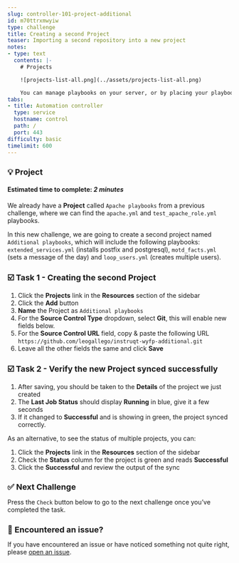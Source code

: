 ```yaml
---
slug: controller-101-project-additional
id: m70ttrxmwyiw
type: challenge
title: Creating a second Project
teaser: Importing a second repository into a new project
notes:
- type: text
  contents: |-
    # Projects

    ![projects-list-all.png](../assets/projects-list-all.png)

    You can manage playbooks on your server, or by placing your playbooks into a source code management (SCM) system supported by automation controller, including Git, Subversion, and Red Hat Insights.
tabs:
- title: Automation controller
  type: service
  hostname: control
  path: /
  port: 443
difficulty: basic
timelimit: 600
---
```

💡 Project
===
#### Estimated time to complete: *2 minutes*<p>

We already have a **Project** called `Apache playbooks` from a previous challenge, where we can find the `apache.yml` and `test_apache_role.yml`  playbooks.

In this new challenge, we are going to create a second project named `Additional playbooks`, which will include the following playbooks: `extended_services.yml` (installs postfix and postgresql), `motd_facts.yml` (sets a message of the day) and `loop_users.yml` (creates multiple users).



☑️ Task 1 - Creating the second Project
===

1. Click the **Projects** link in the **Resources** section of the sidebar
2. Click the **Add** button
3. **Name** the Project as `Additional playbooks`
4. For the **Source Control Type** dropdown, select **Git**, this will enable new fields below.
5. For the **Source Control URL** field, copy & paste the following URL `https://github.com/leogallego/instruqt-wyfp-additional.git`
6. Leave all the other fields the same and click **Save**

☑️ Task 2 - Verify the new Project synced successfully
===

1. After saving, you should be taken to the **Details** of the project we just created
2. The **Last Job Status** should display **Running** in blue, give it a few seconds
3. If it changed to **Successful** and is showing in green, the project synced correctly.

As an alternative, to see the status of multiple projects, you can:
1. Click the **Projects** link in the **Resources** section of the sidebar
2. Check the **Status** column for the project is green and reads **Successful**
3. Click the **Successful** and review the output of the sync

✅ Next Challenge
===
Press the `Check` button below to go to the next challenge once you’ve completed the task.

🐛 Encountered an issue?
====

If you have encountered an issue or have noticed something not quite right, please [open an issue](https://github.com/ansible/instruqt/issues/new?labels=intro-to-controller&title=Issue+with+Intro+to+Controller+slug+ID:+controller-101-project-2&assignees=leogallego).

<style type="text/css" rel="stylesheet">
  .lightbox {
    display: none;
    position: fixed;
    justify-content: center;
    align-items: center;
    z-index: 999;
    top: 0;
    left: 0;
    right: 0;
    bottom: 0;
    padding: 1rem;
    background: rgba(0, 0, 0, 0.8);
    margin-left: auto;
    margin-right: auto;
    margin-top: auto;
    margin-bottom: auto;
  }
  .lightbox:target {
    display: flex;
  }
  .lightbox img {
    /* max-height: 100% */
    max-width: 60%;
    max-height: 60%;
  }
  img {
    display: block;
    margin-left: auto;
    margin-right: auto;
  }
  h1 {
    font-size: 18px;
  }
    h2 {
    font-size: 16px;
    font-weight: 600
  }
    h3 {
    font-size: 14px;
    font-weight: 600
  }
  p span {
    font-size: 14px;
  }
  ul li span {
    font-size: 14px
  }
</style>
